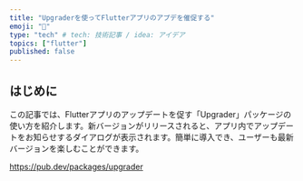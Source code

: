 ```yaml
---
title: "Upgraderを使ってFlutterアプリのアプデを催促する"
emoji: "🐙"
type: "tech" # tech: 技術記事 / idea: アイデア
topics: ["flutter"]
published: false
---
```

## はじめに
この記事では、Flutterアプリのアップデートを促す「Upgrader」パッケージの使い方を紹介します。新バージョンがリリースされると、アプリ内でアップデートをお知らせするダイアログが表示されます。簡単に導入でき、ユーザーも最新バージョンを楽しむことができます。

https://pub.dev/packages/upgrader